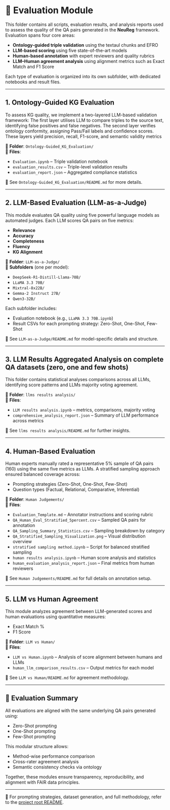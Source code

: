 # 🧪 Evaluation Module

This folder contains all scripts, evaluation results, and analysis reports used to assess the quality of the QA pairs generated in the **NeuReg** framework. Evaluation spans four core areas:
-  **Ontology-guided triple validation** using the  textaul chunks and EFRO 
-  **LLM-based scoring** using five state-of-the-art models
-  **Human-based annotation** with expert reviewers and quality rubrics
- **LLM–Human agreement analysis** using alignment metrics such as Exact Match and F1 Score

Each type of evaluation is organized into its own subfolder, with dedicated notebooks and result files.

---

## 1. Ontology-Guided KG Evaluation

To assess KG quality, we implement a two-layered LLM-based validation framework:
The first layer utilises LLM to compare triples to the source text, identifying false positives and false negatives.
The second layer verifies ontology conformity, assigning Pass/Fail labels and confidence scores. 
These layers yield precision, recall, F1-score, and semantic validity metrics

📂 **Folder**: `Ontology-Guided_KG_Evaluation/`  
📄 **Files**:
- `Evaluation.ipynb` – Triple validation notebook
- `evaluation_results.csv` – Triple-level validation results
- `evaluation_report.json` – Aggregated compliance statistics

📘 See `Ontology-Guided_KG_Evaluation/README.md` for more details.

---

## 2. LLM-Based Evaluation (LLM-as-a-Judge)

This module evaluates QA quality using five powerful language models as automated judges. Each LLM scores QA pairs on five metrics:

- **Relevance**
- **Accuracy**
- **Completeness**
- **Fluency**
- **KG Alignment**

📂 **Folder**: `LLM-as-a-Judge/`  
📁 **Subfolders** (one per model):
- `DeepSeek-R1-Distill-Llama-70B/`
- `LLaMA 3.3 70B/`
- `Mixtral-8x22B/`
- `Gemma-2 Instruct 27B/`
- `Qwen3-32B/`

Each subfolder includes:
- Evaluation notebook (e.g., `LLaMA 3.3 70B.ipynb`)
- Result CSVs for each prompting strategy: Zero-Shot, One-Shot, Few-Shot

📘 See `LLM-as-a-Judge/README.md` for model-specific details and structure.

---

## 3. LLM Results Aggregated Analysis on complete QA datasets (zero, one and few shots)

This folder contains statistical analyses comparisons across all LLMs, identifying score patterns and LLMs majority voting agreement.

📂 **Folder**: `llms results analysis/`  
📄 **Files**:
- `LLM results analysis.ipynb` –  metrics, comparisons, majority voting 
- `comprehensive_analysis_report.json` – Summary of LLM performance across metrics

📘 See `llms results analysis/README.md` for further insights.

---

## 4. Human-Based Evaluation

Human experts manually rated a representative 5% sample of QA pairs (160) using the same five metrics as LLMs. A stratified sampling approach ensured balanced coverage across:

- Prompting strategies (Zero-Shot, One-Shot, Few-Shot)
- Question types (Factual, Relational, Comparative, Inferential)

📂 **Folder**: `Human Judgements/`  
📄 **Files**:
- `Evaluation_Template.md` – Annotator instructions and scoring rubric
- `QA_Human_Eval_Stratified_5percent.csv` – Sampled QA pairs for annotation
- `QA_Sampling_Summary_Statistics.csv` – Sampling breakdown by category
- `QA_Stratified_Sampling_Visualization.png` – Visual distribution overview
- `stratified sampling method.ipynb` – Script for balanced stratified sampling
- `human results analysis.ipynb` – Human score analysis and statistics
- `human_evaluation_analysis_report.json` – Final metrics from human reviewers

📘 See `Human Judgements/README.md` for full details on annotation setup.

---

## 5. LLM vs Human Agreement

This module analyzes agreement between LLM-generated scores and human evaluations using quantitative measures:

- Exact Match %
- F1 Score

📂 **Folder**: `LLM vs Human/`  
📄 **Files**:
- `LLM vs Human.ipynb` – Analysis of score alignment between humans and LLMs
- `human_llm_comparison_results.csv` – Output metrics for each model

📘 See `LLM vs Human/README.md` for agreement methodology.

---

## 📌 Evaluation Summary

All evaluations are aligned with the same underlying QA pairs generated using:
- Zero-Shot prompting
- One-Shot prompting
- Few-Shot prompting

This modular structure allows:
- Method-wise performance comparison
- Cross-rater agreement analysis
- Semantic consistency checks via ontology

Together, these modules ensure transparency, reproducibility, and alignment with FAIR data principles.

---

📎 For prompting strategies, dataset generation, and full methodology, refer to the [project root README](../README.md).
